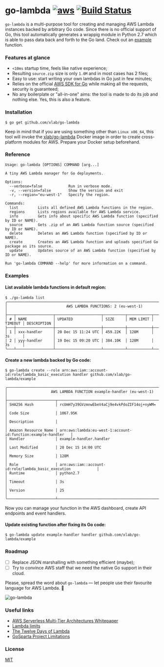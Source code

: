 # go-lambda [![aws](https://d0.awsstatic.com/logos/aws/AWS_Logo_PoweredBy_127px.png)](https://aws.amazon.com) [![Build Status](https://travis-ci.org/xlab/go-lambda.svg)](https://travis-ci.org/xlab/go-lambda)

`go-lambda` is a multi-purpose tool for creating and managing AWS Lambda instances backed by arbitrary Go code. Since there is no official support of Go, this tool automatically generates a wrappig module in Python 2.7 which is able to pass data back and forth to the Go land. Check out an [example](/example/example.go) function.

### Features at glance

* `<10ms` startup time, feels like native experience;
* Resulting `source.zip` size is only `1.0M` and in most cases has 2 files;
* Easy to use: start writing your own lambdas in Go just in few minutes;
* Relies on the official [AWS SDK for Go](https://github.com/aws/aws-sdk-go) while making all the requests, security is guaranteed;
* No any boilerplate or "all-in-one" aims: the tool is made to do its job and nothing else. Yes, this is also a feature.

### Installation

```
$ go get github.com/xlab/go-lambda
```

Keep in mind that if you are using something other than `Linux x86_64`, this tool will invoke the [xlab/go-lambda](https://hub.docker.com/r/xlab/go-lambda/) Docker image in order to create cross-platform modules for AWS. Prepare your Docker setup beforehand.

### Reference

```
Usage: go-lambda [OPTIONS] COMMAND [arg...]

A tiny AWS Lambda manager for Go deployments.

Options:
  --verbose=false            Run in verbose mode.
  -v, --version=false        Show the version and exit
  -r, --region="eu-west-1"   Specify the region.

Commands:
  list         Lists all defined AWS Lambda functions in the region.
  regions      Lists regions available for AWS Lambda service.
  info         Gets info about specific AWS Lambda function (specified by ID or NAME).
  source       Gets .zip of an AWS Lambda function source (specified by ID or NAME).
  delete       Deletes an AWS Lambda function (specified by ID or NAME).
  create       Creates an AWS Lambda function and uploads specified Go package as its source.
  update       Updates source of an AWS Lambda function (specified by ID or NAME).

Run 'go-lambda COMMAND --help' for more information on a command.
```

### Examples

#### List available lambda functions in default region:

```
$ ./go-lambda list
╭──────────────────────────────────────────────────────────────────────────────────────────╮
│                           AWS LAMBDA FUNCTIONS: 2 (eu-west-1)                            │
├───┬─────────────────┬─────────────────────┬──────────┬───────────┬─────────┬─────────────┤
│ # │ NAME            │ UPDATED             │ SIZE     │ MEM LIMIT │ TIMEOUT │ DESCRIPTION │
├───┼─────────────────┼─────────────────────┼──────────┼───────────┼─────────┼─────────────┤
│ 1 │ xxx-handler     │ 20 Dec 15 11:24 UTC │ 459.22K  │ 128M      │ 3s      │             │
│ 2 │ yyy-handler     │ 19 Dec 15 09:20 UTC │ 384.10K  │ 128M      │ 3s      │             │
╰───┴─────────────────┴─────────────────────┴──────────┴───────────┴─────────┴─────────────╯
```

#### Create a new lambda backed by Go code:

```
$ go-lambda create --role arn:aws:iam::account-id:role/lambda_basic_execution handler github.com/xlab/go-lambda/example

╭───────────────────────────────────────────────────────────────────────────────────────╮
│                    AWS LAMBDA FUNCTION example-handler (eu-west-1)                    │
├──────────────────────┬────────────────────────────────────────────────────────────────┤
│ SHA256 Hash          │ rcUmH7y39GVzmnwEbeV4aCj9e4vkPdoZIF14oj+nyWM=                   │
│ Code Size            │ 1067.95K                                                       │
│ Description          │                                                                │
│ Amazon Resource Name │ arn:aws:lambda:eu-west-1:account-id:function:example-handler   │
│ Handler              │ example-handler.handler                                        │
│ Last Modified        │ 20 Dec 15 14:00 UTC                                            │
│ Memory Size          │ 128M                                                           │
│ Role                 │ arn:aws:iam::account-id:role/lambda_basic_execution            │
│ Runtime              │ python2.7                                                      │
│ Timeout              │ 3s                                                             │
│ Version              │ 25                                                             │
╰──────────────────────┴────────────────────────────────────────────────────────────────╯
```

Now you can manage your function in the AWS dashboard, create API endpoints and event handlers.

#### Update existing function after fixing its Go code:

```
$ go-lambda update example-handler handler github.com/xlab/go-lambda/example
```

### Roadmap

- [ ] Replace JSON marshalling with something efficient (maybe);
- [ ] Try to convince AWS staff that we need the native Go support in their cloud.

Please, spread the word about `go-lambda` — let people use their favourite language for AWS Lambda. 🍻

![go-lambda](http://cl.ly/1w1U1n3w3W2n/go-lamda-alt.png)

### Useful links

* [AWS Serverless Multi-Tier Architectures Whitepaper](https://d0.awsstatic.com/whitepapers/AWS_Serverless_Multi-Tier_Architectures.pdf)
* [Lambda limits](http://docs.aws.amazon.com/lambda/latest/dg/limits.html)
* [The Twelve Days of Lambda](https://aws.amazon.com/blogs/compute/the-twelve-days-of-lambda/)
* [GoSparta Project Limitations](http://gosparta.io/docs/limitations/)

### License

[MIT](/LICENSE)
